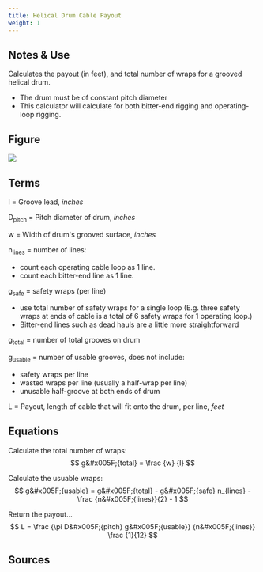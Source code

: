 ```yaml
---
title: Helical Drum Cable Payout
weight: 1
---
```


Notes & Use
---

Calculates the payout (in feet), and total number of wraps for a grooved helical drum.

* The drum must be of constant pitch diameter
* This calculator will calculate for both bitter-end rigging and operating-loop rigging.

Figure
---

![](../image/drum_helical_payout.jpg)

Terms
---

l = Groove lead, *inches*

D<sub>pitch</sub> = Pitch diameter of drum, *inches*

w = Width of drum's grooved surface, *inches*

n<sub>lines</sub> = number of lines:

* count each operating cable loop as 1 line.
* count each bitter-end line as 1 line.

g<sub>safe</sub> = safety wraps (per line)

* use total number of safety wraps for a single loop (E.g. three safety wraps at ends of cable is a total of 6 safety wraps for 1 operating loop.)
* Bitter-end lines such as dead hauls are a little more straightforward

g<sub>total</sub> = number of total grooves on drum

g<sub>usable</sub> = number of usable grooves, does not include:

* safety wraps per line
* wasted wraps per line (usually a half-wrap per line)
* unusable half-groove at both ends of drum

L = Payout, length of cable that will fit onto the drum, per line, *feet*

Equations
---

Calculate the total number of wraps:
$$ g&#x005F;{total} = \frac {w} {l} $$

Calculate the usuable wraps:
$$ g&#x005F;{usable} = g&#x005F;{total} - g&#x005F;{safe} n_{lines} - \frac {n&#x005F;{lines}}{2} - 1 $$

Return the payout...
$$ L = \frac {\pi D&#x005F;{pitch} g&#x005F;{usable}} {n&#x005F;{lines}} \frac {1}{12} $$

Sources
---

